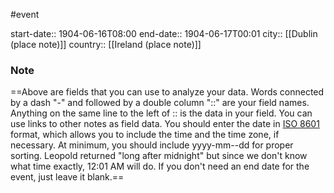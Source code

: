 #event  

start-date:: 1904-06-16T08:00
end-date:: 1904-06-17T00:01
city:: [[Dublin (place note)]]
country:: [[Ireland (place note)]]

### Note
==Above are fields that you can use to analyze your data.
Words connected by a dash "-" and followed by  a double column  "::" are your field names. Anything on the same line to the left of :: is the data in your field. You can use links to other notes as field data.
You should enter the date in [ISO 8601](https://en.wikipedia.org/wiki/ISO_8601) format, which allows you to include the time and the time zone, if necessary. At minimum, you should include yyyy-mm--dd for proper sorting.
Leopold returned "long after midnight" but since we don't know what time exactly, 12:01 AM will do.
If you don't need an end date for the event, just leave it blank.==